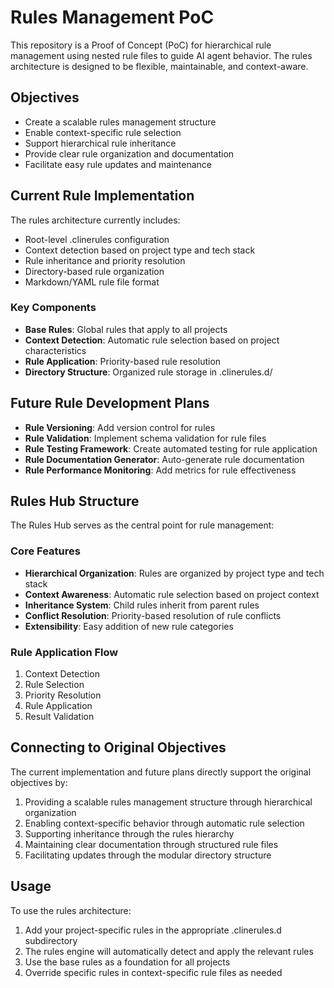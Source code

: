 # Rules Management PoC

This repository is a Proof of Concept (PoC) for hierarchical rule management using nested rule files to guide AI agent behavior. The rules architecture is designed to be flexible, maintainable, and context-aware.

## Objectives
- Create a scalable rules management structure
- Enable context-specific rule selection
- Support hierarchical rule inheritance
- Provide clear rule organization and documentation
- Facilitate easy rule updates and maintenance

## Current Rule Implementation
The rules architecture currently includes:
- Root-level .clinerules configuration
- Context detection based on project type and tech stack
- Rule inheritance and priority resolution
- Directory-based rule organization
- Markdown/YAML rule file format

### Key Components
- **Base Rules**: Global rules that apply to all projects
- **Context Detection**: Automatic rule selection based on project characteristics
- **Rule Application**: Priority-based rule resolution
- **Directory Structure**: Organized rule storage in .clinerules.d/

## Future Rule Development Plans
- **Rule Versioning**: Add version control for rules
- **Rule Validation**: Implement schema validation for rule files
- **Rule Testing Framework**: Create automated testing for rule application
- **Rule Documentation Generator**: Auto-generate rule documentation
- **Rule Performance Monitoring**: Add metrics for rule effectiveness

## Rules Hub Structure
The Rules Hub serves as the central point for rule management:

### Core Features
- **Hierarchical Organization**: Rules are organized by project type and tech stack
- **Context Awareness**: Automatic rule selection based on project context
- **Inheritance System**: Child rules inherit from parent rules
- **Conflict Resolution**: Priority-based resolution of rule conflicts
- **Extensibility**: Easy addition of new rule categories

### Rule Application Flow
1. Context Detection
2. Rule Selection
3. Priority Resolution
4. Rule Application
5. Result Validation

## Connecting to Original Objectives
The current implementation and future plans directly support the original objectives by:
1. Providing a scalable rules management structure through hierarchical organization
2. Enabling context-specific behavior through automatic rule selection
3. Supporting inheritance through the rules hierarchy
4. Maintaining clear documentation through structured rule files
5. Facilitating updates through the modular directory structure

## Usage
To use the rules architecture:
1. Add your project-specific rules in the appropriate .clinerules.d subdirectory
2. The rules engine will automatically detect and apply the relevant rules
3. Use the base rules as a foundation for all projects
4. Override specific rules in context-specific rule files as needed
